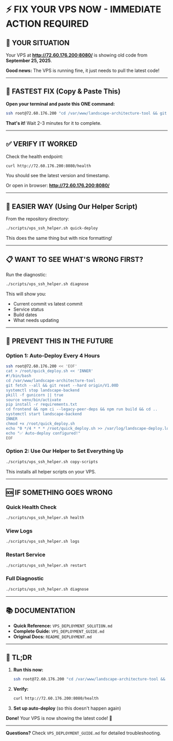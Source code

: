 # ⚡ FIX YOUR VPS NOW - IMMEDIATE ACTION REQUIRED

## 🎯 YOUR SITUATION

Your VPS at **http://72.60.176.200:8080/** is showing old code from **September 25, 2025**.

**Good news:** The VPS is running fine, it just needs to pull the latest code!

---

## 🚀 FASTEST FIX (Copy & Paste This)

**Open your terminal and paste this ONE command:**

```bash
ssh root@72.60.176.200 "cd /var/www/landscape-architecture-tool && git fetch --all && git reset --hard origin/V1.00D && systemctl stop landscape-backend && pkill -f gunicorn && source venv/bin/activate && pip install -r requirements.txt && cd frontend && npm ci --legacy-peer-deps && npm run build && cd .. && systemctl start landscape-backend && sleep 5 && systemctl status landscape-backend"
```

**That's it!** Wait 2-3 minutes for it to complete.

---

## ✅ VERIFY IT WORKED

Check the health endpoint:
```bash
curl http://72.60.176.200:8080/health
```

You should see the latest version and timestamp.

Or open in browser: **http://72.60.176.200:8080/**

---

## 🎨 EASIER WAY (Using Our Helper Script)

From the repository directory:

```bash
./scripts/vps_ssh_helper.sh quick-deploy
```

This does the same thing but with nice formatting!

---

## 📋 WANT TO SEE WHAT'S WRONG FIRST?

Run the diagnostic:

```bash
./scripts/vps_ssh_helper.sh diagnose
```

This will show you:
- Current commit vs latest commit
- Service status
- Build dates
- What needs updating

---

## 🔄 PREVENT THIS IN THE FUTURE

### Option 1: Auto-Deploy Every 4 Hours

```bash
ssh root@72.60.176.200 << 'EOF'
cat > /root/quick_deploy.sh << 'INNER'
#!/bin/bash
cd /var/www/landscape-architecture-tool
git fetch --all && git reset --hard origin/V1.00D
systemctl stop landscape-backend
pkill -f gunicorn || true
source venv/bin/activate
pip install -r requirements.txt
cd frontend && npm ci --legacy-peer-deps && npm run build && cd ..
systemctl start landscape-backend
INNER
chmod +x /root/quick_deploy.sh
echo "0 */4 * * * /root/quick_deploy.sh >> /var/log/landscape-deploy.log 2>&1" | crontab -
echo "✅ Auto-deploy configured!"
EOF
```

### Option 2: Use Our Helper to Set Everything Up

```bash
./scripts/vps_ssh_helper.sh copy-scripts
```

This installs all helper scripts on your VPS.

---

## 🆘 IF SOMETHING GOES WRONG

### Quick Health Check
```bash
./scripts/vps_ssh_helper.sh health
```

### View Logs
```bash
./scripts/vps_ssh_helper.sh logs
```

### Restart Service
```bash
./scripts/vps_ssh_helper.sh restart
```

### Full Diagnostic
```bash
./scripts/vps_ssh_helper.sh diagnose
```

---

## 📚 DOCUMENTATION

- **Quick Reference:** `VPS_DEPLOYMENT_SOLUTION.md`
- **Complete Guide:** `VPS_DEPLOYMENT_GUIDE.md`
- **Original Docs:** `README_DEPLOYMENT.md`

---

## 🎯 TL;DR

1. **Run this now:**
   ```bash
   ssh root@72.60.176.200 "cd /var/www/landscape-architecture-tool && git fetch --all && git reset --hard origin/V1.00D && systemctl stop landscape-backend && pkill -f gunicorn && source venv/bin/activate && pip install -r requirements.txt && cd frontend && npm ci --legacy-peer-deps && npm run build && cd .. && systemctl start landscape-backend"
   ```

2. **Verify:**
   ```bash
   curl http://72.60.176.200:8080/health
   ```

3. **Set up auto-deploy** (so this doesn't happen again)

**Done!** Your VPS is now showing the latest code! 🎉

---

**Questions?** Check `VPS_DEPLOYMENT_GUIDE.md` for detailed troubleshooting.
